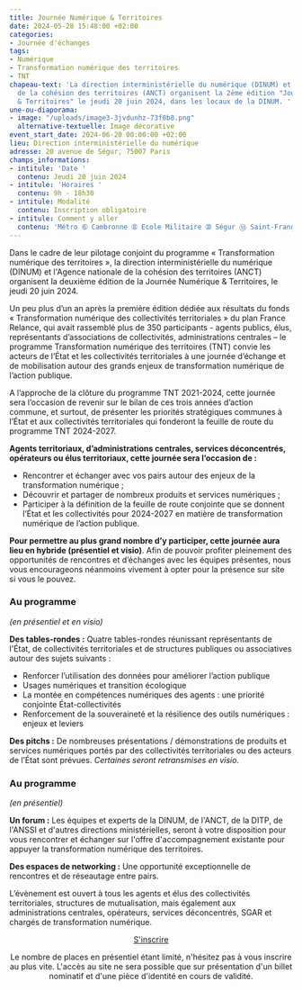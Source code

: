 ```yaml
---
title: Journée Numérique & Territoires
date: 2024-05-28 15:48:00 +02:00
categories:
- Journée d'échanges
tags:
- Numérique
- Transformation numérique des territoires
- TNT
chapeau-text: 'La direction interministérielle du numérique (DINUM) et l''Agence nationale
  de la cohésion des territoires (ANCT) organisent la 2ème édition "Journée Numérique
  & Territoires" le jeudi 20 juin 2024, dans les locaux de la DINUM. '
une-ou-diaporama:
- image: "/uploads/image3-3jvdunhz-73f0b8.png"
  alternative-textuelle: Image décorative
event_start_date: 2024-06-20 00:00:00 +02:00
lieu: Direction interministérielle du numérique
adresse: 20 avenue de Ségur, 75007 Paris
champs_informations:
- intitule: 'Date '
  contenu: Jeudi 20 juin 2024
- intitule: 'Horaires '
  contenu: 9h - 18h30
- intitule: Modalité
  contenu: Inscription obligatoire
- intitule: Comment y aller
  contenu: 'Métro ➅ Cambronne ➇ Ecole Militaire ➉ Ségur ⑬ Saint-François-Xavier '
---
```


Dans le cadre de leur pilotage conjoint du programme « Transformation numérique des territoires », la direction interministérielle du numérique (DINUM) et l'Agence nationale de la cohésion des territoires (ANCT) organisent la deuxième édition de la Journée Numérique & Territoires, le jeudi 20 juin 2024.

Un peu plus d’un an après la première édition dédiée aux résultats du fonds « Transformation numérique des collectivités territoriales » du plan France Relance, qui avait rassemblé plus de 350 participants - agents publics, élus, représentants d’associations de collectivités, administrations centrales – le programme Transformation numérique des territoires (TNT) convie les acteurs de l’État et les collectivités territoriales à une journée d’échange et de mobilisation autour des grands enjeux de transformation numérique de l’action publique.

A l’approche de la clôture du programme TNT 2021-2024, cette journée sera l’occasion de revenir sur le bilan de ces trois années d’action commune, et surtout, de présenter les priorités stratégiques communes à l’État et aux collectivités territoriales qui fonderont la feuille de route du programme TNT 2024-2027.

**Agents territoriaux, d’administrations centrales, services déconcentrés, opérateurs ou élus territoriaux, cette journée sera l’occasion de :**

* Rencontrer et échanger avec vos pairs autour des enjeux de la transformation numérique ;
* Découvrir et partager de nombreux produits et services numériques ;
* Participer à la définition de la feuille de route conjointe que se donnent l’État et les collectivités pour 2024-2027 en matière de transformation numérique de l’action publique.

**Pour permettre au plus grand nombre d’y participer, cette journée aura lieu en hybride (présentiel et visio)**. Afin de pouvoir profiter pleinement des opportunités de rencontres et d’échanges avec les équipes présentes, nous vous encourageons néanmoins vivement à opter pour la présence sur site si vous le pouvez.

### Au programme 
*(en présentiel et en visio)*

**Des tables-rondes :**
Quatre tables-rondes réunissant représentants de l'État, de collectivités territoriales et de structures publiques ou associatives autour des sujets suivants : 

* Renforcer l’utilisation des données pour améliorer l’action publique
* Usages numériques et transition écologique
* La montée en compétences numériques des agents : une priorité conjointe État-collectivités
* Renforcement de la souveraineté et la résilience des outils numériques : enjeux et leviers

**Des pitchs :**
De nombreuses présentations / démonstrations de produits et services numériques portés par des collectivités territoriales ou des acteurs de l’État sont prévues. *Certaines seront retransmises en visio.*

### Au programme 
*(en présentiel)*

**Un forum :**
Les équipes et experts de la DINUM, de l'ANCT, de la DITP, de l'ANSSI et d'autres directions ministérielles, seront à votre disposition pour vous rencontrer et échanger sur l'offre d'accompagnement existante pour appuyer la transformation numérique des territoires.

**Des espaces de networking :**
Une opportunité exceptionnelle de rencontres et de réseautage entre pairs.

L’évènement est ouvert à tous les agents et élus des collectivités territoriales, structures de mutualisation, mais également aux administrations centrales, opérateurs, services déconcentrés, SGAR et chargés de transformation numérique.

<div align="center"><p><a href="https://www.evenements-spm.fr/public/events/63299/website/registrationforms/single/82805" class="button">S'inscrire</a> <br>

Le nombre de places en présentiel étant limité, n'hésitez pas à vous inscrire au plus vite.
L'accès au site ne sera possible que sur présentation d'un billet nominatif et d'une pièce d'identité en cours de validité.